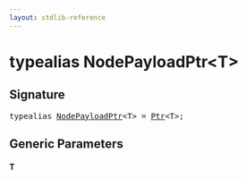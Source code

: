 ```yaml
---
layout: stdlib-reference
---
```


# typealias NodePayloadPtr\<T\>

## Signature

<pre>
<span class='code_keyword'>typealias</span> <a href="nodepayloadptr-04b.html" class="code_type">NodePayloadPtr</a>&lt;T&gt; = <a href="../types/ptr-0/index.html" class="code_type">Ptr</a>&lt;T&gt;;
</pre>

## Generic Parameters

####  <a id="typeparam-T"></a>T

